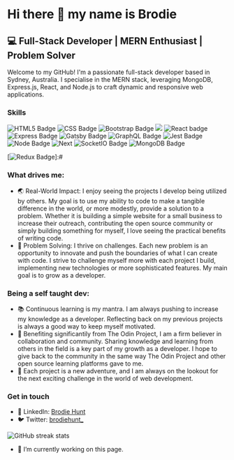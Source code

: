 # Hi there 👋 my name is Brodie

## 💻 Full-Stack Developer | MERN Enthusiast | Problem Solver

Welcome to my GitHub! I'm a passionate full-stack developer based in Sydney, Australia. I specialise in the MERN stack, leveraging MongoDB, Express.js, React, and Node.js to craft dynamic and responsive web applications.

### Skills 
![HTML5 Badge](https://img.shields.io/badge/HTML5-E34F26?style=for-the-badge&logo=html5&logoColor=white) ![CSS Badge](https://img.shields.io/badge/CSS3-1572B6?style=for-the-badge&logo=css3&logoColor=white) ![Bootstrap Badge](https://img.shields.io/badge/Bootstrap-563D7C?style=for-the-badge&logo=bootstrap&logoColor=white) ![](https://img.shields.io/badge/JavaScript-323330?style=for-the-badge&logo=javascript&logoColor=F7DF1E) ![React badge ](https://img.shields.io/badge/React-20232A?style=for-the-badge&logo=react&logoColor=61DAFB)  ![Express Badge](https://img.shields.io/badge/Express%20js-000000?style=for-the-badge&logo=express&logoColor=white) ![Gatsby Badge](https://img.shields.io/badge/Gatsby-663399?style=for-the-badge&logo=gatsby&logoColor=white) ![GraphQL Badge](https://img.shields.io/badge/GraphQl-E10098?style=for-the-badge&logo=graphql&logoColor=white) ![Jest Badge](https://img.shields.io/badge/Jest-C21325?style=for-the-badge&logo=jest&logoColor=white) ![Node Badge](https://img.shields.io/badge/Node%20js-339933?style=for-the-badge&logo=nodedotjs&logoColor=white) ![Next](https://img.shields.io/badge/next%20js-000000?style=for-the-badge&logo=nextdotjs&logoColor=white)  ![SocketIO Badge](https://img.shields.io/badge/Socket.io-010101?&style=for-the-badge&logo=Socket.io&logoColor=white) ![MongoDB Badge](https://img.shields.io/badge/MongoDB-4EA94B?style=for-the-badge&logo=mongodb&logoColor=white) ![]() ![]()

[![Redux Badge](https://img.shields.io/badge/Redux-593D88?style=for-the-badge&logo=redux&logoColor=white)]:#

### What drives me: 
- 🌏  Real-World Impact: I enjoy seeing the projects I develop being utilized by others. My goal is to use my ability to code to make a tangible difference in the world, or more modestly, provide a solution to a problem. Whether it is building a simple website for a small business to increase their outreach, contributing the open source community or simply building something for myself, I love seeing the practical benefits of writing code. 
- 🧩 Problem Solving: I thrive on challenges. Each new problem is an opportunity to innovate and push the boundaries of what I can create with code. I strive to challenge myself more with each project I build, implementing new technologies or more sophisticated features. My main goal is to grow as a developer. 

### Being a self taught dev:
- 📚 Continuous learning is my mantra. I am always pushing to increase my knowledge as a developer. Reflecting back on my previous projects is always a good way to keep myself motivated. 
- 🤝 Benefiting significantily from The Odin Project, I am a firm believer in collaboration and community. Sharing knowledge and learning from others in the field is a key part of my growth as a developer. I hope to give back to the community in the same way The Odin Project and other open source learning platforms gave to me.
- 🚀 Each project is a new adventure, and I am always on the lookout for the next exciting challenge in the world of web development. 

### Get in touch
- 👥 LinkedIn: [Brodie Hunt](https://www.linkedin.com/in/brodie-hunt-8ab1311a4/)
- 🐦 Twitter: [brodiehunt_](https://twitter.com/brodiehunt_)

![GitHub streak stats](https://streak-stats.demolab.com/?user=brodiehunt)  
- 🔭 I’m currently working on this page. 
<!--
**brodiehunt/brodiehunt** is a ✨ _special_ ✨ repository because its `README.md` (this file) appears on your GitHub profile.

Here are some ideas to get you started:

- 🔭 I’m currently working on ...
- 🌱 I’m currently learning ...
- 👯 I’m looking to collaborate on ...
- 🤔 I’m looking for help with ...
- 💬 Ask me about ...
- 📫 How to reach me: ...
- 😄 Pronouns: ...
- ⚡ Fun fact: ...
-->
